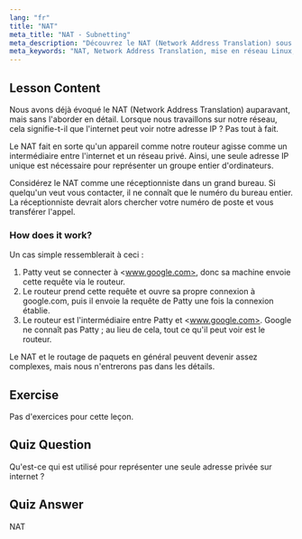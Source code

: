 ```yaml
---
lang: "fr"
title: "NAT"
meta_title: "NAT - Subnetting"
meta_description: "Découvrez le NAT (Network Address Translation) sous Linux, son fonctionnement et son rôle dans la sécurité réseau. Comprenez les adresses IP privées et publiques. Guide de mise en réseau Linux."
meta_keywords: "NAT, Network Address Translation, mise en réseau Linux, IP privée, IP publique, tutoriel Linux, guide du débutant"
---
```


## Lesson Content

Nous avons déjà évoqué le NAT (Network Address Translation) auparavant, mais sans l'aborder en détail. Lorsque nous travaillons sur notre réseau, cela signifie-t-il que l'internet peut voir notre adresse IP ? Pas tout à fait.

Le NAT fait en sorte qu'un appareil comme notre routeur agisse comme un intermédiaire entre l'internet et un réseau privé. Ainsi, une seule adresse IP unique est nécessaire pour représenter un groupe entier d'ordinateurs.

Considérez le NAT comme une réceptionniste dans un grand bureau. Si quelqu'un veut vous contacter, il ne connaît que le numéro du bureau entier. La réceptionniste devrait alors chercher votre numéro de poste et vous transférer l'appel.

### How does it work?

Un cas simple ressemblerait à ceci :

1. Patty veut se connecter à <www.google.com>, donc sa machine envoie cette requête via le routeur.
2. Le routeur prend cette requête et ouvre sa propre connexion à google.com, puis il envoie la requête de Patty une fois la connexion établie.
3. Le routeur est l'intermédiaire entre Patty et <www.google.com>. Google ne connaît pas Patty ; au lieu de cela, tout ce qu'il peut voir est le routeur.

Le NAT et le routage de paquets en général peuvent devenir assez complexes, mais nous n'entrerons pas dans les détails.

## Exercise

Pas d'exercices pour cette leçon.

## Quiz Question

Qu'est-ce qui est utilisé pour représenter une seule adresse privée sur internet ?

## Quiz Answer

NAT
